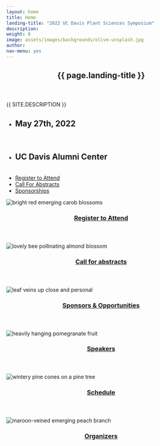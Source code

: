 ```yaml
---
layout: home
title: Home
landing-title: "2022 UC Davis Plant Sciences Symposium"
description:
weight: 0
image: assets/images/backgrounds/olive-unsplash.jpg
author:
nav-menu: yes
---
```


<head>
	<title>UCDPSS22</title>
</head>

<!-- Banner -->
<section id="banner" class="major" style = "background-image: url('assets/images/banner.png')">
	<div class="inner">
		<header class="major">
			<h1>{{ page.landing-title }}</h1>
		</header>
		<div class="content">
			<p style="text-transform: uppercase;">{{ site.description }}</p>
			<ul class="actions">
				<li><h2>May 27th, 2022 </h2></li><br>
				<li><h2>UC Davis Alumni Center </h2></li><br>
				<li><a href="/register.html" class="button next scrolly">Register to Attend</a></li>
				<li><a href="/abstracts.html" class="button next scrolly">Call For Abstracts</a></li>
				<li><a href="/sponsors.html" class="button next scrolly">Sponsorships</a></li>
			</ul>
		</div>
	</div>
</section>

<!-- Main -->
<div id="main">

<!-- One -->
<section id="one" class="tiles">

<article>
<span class="image">
<img src="assets/images/backgrounds/carob.jpg" alt="bright red emerging carob blossoms" />
</span>
<header class="major">
<h3><a href="/register.html" class="link">Register to Attend</a></h3>
<p></p>
</header>
</article>



<article>
<span class="image">
<img src="assets/images/backgrounds/bee.jpg" alt="lovely bee pollinating almond blossom" />
</span>
<header class="major">
<h3><a href="/abstracts.html" class="link">Call for abstracts</a></h3>
<p></p>
</header>
</article>



<article>
<span class="image">
<img src="assets/images/backgrounds/leaf.jpg" alt="leaf veins up close and personal" />
</span>
<header class="major">
<h3><a href="/sponsors.html" class="link">Sponsors & Opportunities</a></h3>
<p></p>
</header>
</article>


<article>
<span class="image">
<img src="assets/images/backgrounds/pom.jpg" alt="heavily hanging pomegranate fruit" />
</span>
<header class="major">
<h3><a href="/speakers.html" class="link">Speakers</a></h3>
<p></p>
</header>
</article>

<article>
<span class="image">
<img src="assets/images/backgrounds/pine.jpg" alt="wintery pine cones on a pine tree" />
</span>
<header class="major">
<h3><a href="/program.html" class="link">Schedule</a></h3>
<p></p>
</header>
</article>

<article>
<span class="image">
<img src="assets/images/backgrounds/bud.jpg" alt="maroon-veined emerging peach branch" />
</span>
<header class="major">
<h3><a href="/organizers.html" class="link">Organizers</a></h3>
<p></p>
</header>
</article>





</section>
</div>
